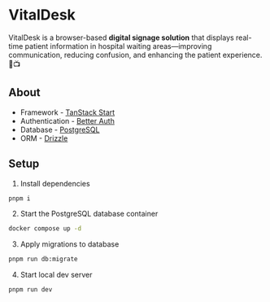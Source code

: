 # VitalDesk

VitalDesk is a browser-based **digital signage solution** that displays real-time patient information in hospital waiting areas—improving communication, reducing confusion, and enhancing the patient experience. 🏥📺

## About

- Framework - [TanStack Start](https://tanstack.com/start/latest/docs/framework/react/overview)
- Authentication - [Better Auth](https://www.better-auth.com/docs/introduction)
- Database - [PostgreSQL](https://www.postgresql.org/docs/current/index.html)
- ORM - [Drizzle](https://orm.drizzle.team/docs/overview)

## Setup

1. Install dependencies

```bash
pnpm i
```

2. Start the PostgreSQL database container

```bash
docker compose up -d
```

3. Apply migrations to database

```bash
pnpm run db:migrate
```

4. Start local dev server

```bash
pnpm run dev
```
